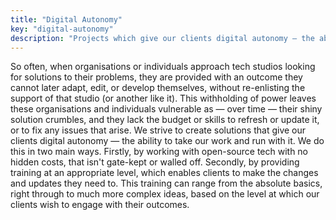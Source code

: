 ```yaml
---
title: "Digital Autonomy"
key: "digital-autonomy"
description: "Projects which give our clients digital autonomy — the ability to take our work and run with it, by utilising open-source solutions and providing training."
---
```

So often, when organisations or individuals approach tech studios looking for solutions to their problems, they are provided with an outcome they cannot later adapt, edit, or develop themselves, without re-enlisting the support of that studio (or another like it). This withholding of power leaves these organisations and individuals vulnerable as — over time — their shiny solution crumbles, and they lack the budget or skills to refresh or update it, or to fix any issues that arise. We strive to create solutions that give our clients digital autonomy — the ability to take our work and run with it. We do this in two main ways. Firstly, by working with open-source tech with no hidden costs, that isn't gate-kept or walled off. Secondly, by providing training at an appropriate level, which enables clients to make the changes and updates they need to. This training can range from the absolute basics, right through to much more complex ideas, based on the level at which our clients wish to engage with their outcomes.